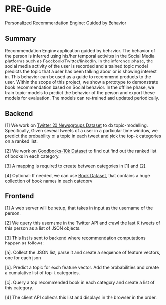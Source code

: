 # PRE-Guide
Personalized Recommendation Engine: Guided by Behavior

## Summary
Recommendation Engine application guided by behavior. The behavior of the person is inferred using his/her temporal activites in the Social Media platforms such as Facebook/Twitter/linkedIn. In the inference phase, the social media activity of the user is recorded and a trained topic model predicts the topic that a user has been talking about or is showing interest in. This behavior can be used as a guide to recommend products to the user. Within the scope of this project, we show a prototype to demonstrate book recommendation based on Social behavior.
In the offline phase, we train topic-models to predict the behavior of the person and export these models for evaluation. The models can re-trained and updated periodically.

## Backend
[1] We work on [Twitter 20 Newsgroups Dataset](https://archive.ics.uci.edu/ml/datasets/Twenty+Newsgroups) to do topic-modelling. Specifically, Given several tweets of a user in a particular time window, we predict the probability of a topic in each tweet and pick the top-k categories on a ranked list.

[2] We work on [Goodbooks-10k Dataset](http://fastml.com/goodbooks-10k-a-new-dataset-for-book-recommendations/) to find out find out the ranked list of books in each category.

[3] A mapping is required to create between categories in [1] and [2].

[4] Optional: If needed, we can use [Book Dataset](https://github.com/uchidalab/book-dataset/tree/master/Task2), that contains a huge collection of book names in each category

## Frontend
[1] A web server will be setup, that takes in input as the username of the person. 

[2] We query this username in the Twitter API and crawl the last K tweets of this person as a list of JSON objects.

[3] This list is sent to backend where recommendation computations happen as follows:

  [a]. Collect the JSON list, parse it and create a sequence of feature vectors, one for each json
  
  [b]. Predict a topic for each feature vector. Add the probabilities and create a cumulative list of top-k categories.
  
  [c]. Query a top recommended book in each category and create a list of this category.
    
[4] The client API collects this list and displays in the browser in the order.


